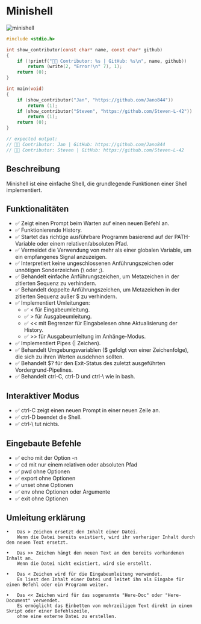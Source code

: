 # Minishell

![minishell](https://github.com/byaliego/42-project-badges/blob/main/badges/minishellm.png?raw=true)

```c
#include <stdio.h>

int	show_contributor(const char* name, const char* github)
{
	if (!printf("👨‍💻 Contributor: %s | GitHub: %s\n", name, github))
		return (write(2, "Error!\n" 7), 1);
	return (0);
}

int	main(void)
{
	if (show_contributor("Jan", "https://github.com/Jano844"))
		return (1);
	if (show_contributor("Steven", "https://github.com/Steven-L-42"))
		return (1);
	return (0);
}

// expected output:
// 👨‍💻 Contributor: Jan | GitHub: https://github.com/Jano844
// 👨‍💻 Contributor: Steven | GitHub: https://github.com/Steven-L-42
```
## Beschreibung
Minishell ist eine einfache Shell, die grundlegende Funktionen einer Shell implementiert.

## Funktionalitäten
- ✅ Zeigt einen Prompt beim Warten auf einen neuen Befehl an.
- ✅ Funktionierende History.
- ✅ Startet das richtige ausführbare Programm basierend auf der PATH-Variable oder einem relativen/absoluten Pfad.
- ✅ Vermeidet die Verwendung von mehr als einer globalen Variable, um ein empfangenes Signal anzuzeigen.
- ✅ Interpretiert keine ungeschlossenen Anführungszeichen oder unnötigen Sonderzeichen (\ oder ;).
- ✅ Behandelt einfache Anführungszeichen, um Metazeichen in der zitierten Sequenz zu verhindern.
- ✅ Behandelt doppelte Anführungszeichen, um Metazeichen in der zitierten Sequenz außer $ zu verhindern.
- ✅ Implementiert Umleitungen:
  - ✅ < für Eingabeumleitung.
  - ✅ > für Ausgabeumleitung.
  - ✅ << mit Begrenzer für Eingabelesen ohne Aktualisierung der History.
  - ✅ >> für Ausgabeumleitung im Anhänge-Modus.
- ✅ Implementiert Pipes (| Zeichen).
- ✅ Behandelt Umgebungsvariablen ($ gefolgt von einer Zeichenfolge), die sich zu ihren Werten ausdehnen sollten.
- ✅ Behandelt $? für den Exit-Status des zuletzt ausgeführten Vordergrund-Pipelines.
- ✅ Behandelt ctrl-C, ctrl-D und ctrl-\ wie in bash.

## Interaktiver Modus
- ✅ ctrl-C zeigt einen neuen Prompt in einer neuen Zeile an.
- ✅ ctrl-D beendet die Shell.
- ✅ ctrl-\ tut nichts.

## Eingebaute Befehle
- ✅ echo mit der Option -n
- ✅ cd mit nur einem relativen oder absoluten Pfad
- ✅ pwd ohne Optionen
- ✅ export ohne Optionen
- ✅ unset ohne Optionen
- ✅ env ohne Optionen oder Argumente
- ✅ exit ohne Optionen

## Umleitung erklärung
	•	Das > Zeichen ersetzt den Inhalt einer Datei.
		Wenn die Datei bereits existiert, wird ihr vorheriger Inhalt durch den neuen Text ersetzt.

	•	Das >> Zeichen hängt den neuen Text an den bereits vorhandenen Inhalt an.
		Wenn die Datei nicht existiert, wird sie erstellt.

	•	Das < Zeichen wird für die Eingabeumleitung verwendet.
		Es liest den Inhalt einer Datei und leitet ihn als Eingabe für einen Befehl oder ein Programm weiter.

	•	Das << Zeichen wird für das sogenannte "Here-Doc" oder "Here-Document" verwendet.
		Es ermöglicht das Einbetten von mehrzeiligem Text direkt in einem Skript oder einer Befehlszeile,
		ohne eine externe Datei zu erstellen.
